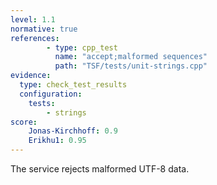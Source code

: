 ```yaml
---
level: 1.1
normative: true
references:
        - type: cpp_test
          name: "accept;malformed sequences"
          path: "TSF/tests/unit-strings.cpp"
evidence:
  type: check_test_results
  configuration:
    tests: 
        - strings
score:
    Jonas-Kirchhoff: 0.9
    Erikhu1: 0.95
---
```


The service rejects malformed UTF-8 data.